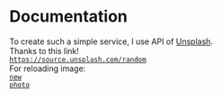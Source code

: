 # Documentation
To create such a simple service, I use API of [Unsplash](http://unsplash.com/).<br />
Thanks to this link!<br />
<code>https://source.unsplash.com/random</code><br />
For reloading image:<br />
<code><a href="javascript:history.go(0)">new photo</a></code><br />
